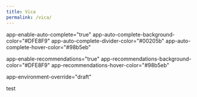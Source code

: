```yaml
---
title: Vica
permalink: /vica/
---
```


  <head>
    <meta charset="utf-8" />
    <meta name="theme-color" content="#000000" />
    <link
      href="https://webchat.vica.gov.sg/static/css/chat.css"
      rel="stylesheet"
    />
    <title>Ask Kopi Lim</title>
  </head>
 
  <body>

<div id="webchat" 
app-id="cpib-ask-cpib" 
app-icon="https://www.cpib.gov.sg/images/avatar.png"
app-name="Ask Kopi Lim" 
app-color="#00205b" 
app-base-font-size="16" 
app-auto-launch="false" 
app-bot-response-trigger-event="true" 

app-enable-auto-complete="true"
app-auto-complete-background-color="#DFE8F9"
app-auto-complete-divider-color="#00205b"
app-auto-complete-hover-color="#98b5eb"


app-enable-recommendations="true"
app-recommendations-background-color="#DFE8F9"
app-recommendations-hover-color="#98b5eb"


app-environment-override="draft"
>
</div>

<script type="text/javascript" src="https://webchat.vica.gov.sg/static/js/chat.js">
</script>

  </body>



test
